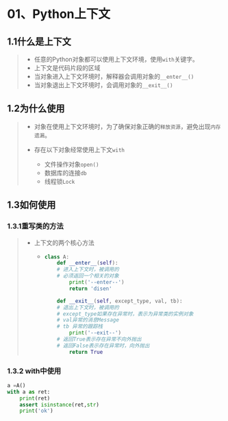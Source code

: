 # 01、Python上下文

## 1.1什么是上下文

> * 任意的Python对象都可以使用上下文环境，使用`with`关键字。
> * 上下文是代码片段的区域
> * 当对象进入上下文环境时，解释器会调用对象的`__enter__()`
> * 当对象退出上下文环境时，会调用对象的`__exit__()`

## 1.2为什么使用

> * 对象在使用上下文环境时，为了确保对象正确的`释放资源`，避免出现`内存遗漏`。
> * 存在以下对象经常使用上下文`with`
>
>   * 文件操作对象`open()`
>   * 数据库的连接`db`
>   * 线程锁`Lock`

## 1.3如何使用

### 1.3.1重写类的方法

> * 上下文的两个核心方法
>
>   * ```python
>     class A:
>         def __enter__(self):
>         # 进入上下文时，被调用的
>         # 必须返回一个相关的对象
>             print('--enter--')
>             return 'disen'
>
>         def __exit__(self, except_type, val, tb):
>         # 退出上下文时，被调用的
>         # except_type如果存在异常时，表示为异常类的实例对象
>         # val异常的消息Message
>         # tb 异常的跟踪栈
>             print('--exit--')
>         # 返回True表示存在异常不向外抛出
>         # 返回False表示存在异常时，向外抛出
>             return True
>     ```

### 1.3.2 with中使用

```python
a =A()
with a as ret:
    print(ret)
    assert isinstance(ret,str)
    print('ok')
```